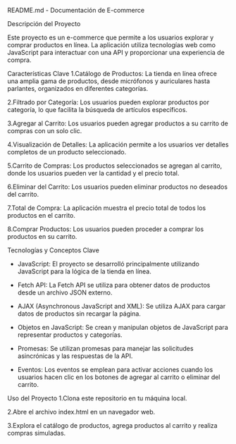 README.md - Documentación de E-commerce



Descripción del Proyecto

Este proyecto es un e-commerce que permite a los usuarios explorar y comprar productos en línea. La aplicación utiliza tecnologías web como JavaScript para interactuar con una API y proporcionar una experiencia de compra.

Características Clave
1.Catálogo de Productos: La tienda en línea ofrece una amplia gama de productos, desde micrófonos y auriculares hasta parlantes, organizados en diferentes categorías.

2.Filtrado por Categoría: Los usuarios pueden explorar productos por categoría, lo que facilita la búsqueda de artículos específicos.

3.Agregar al Carrito: Los usuarios pueden agregar productos a su carrito de compras con un solo clic.

4.Visualización de Detalles: La aplicación permite a los usuarios ver detalles completos de un producto seleccionado.

5.Carrito de Compras: Los productos seleccionados se agregan al carrito, donde los usuarios pueden ver la cantidad y el precio total.

6.Eliminar del Carrito: Los usuarios pueden eliminar productos no deseados del carrito.

7.Total de Compra: La aplicación muestra el precio total de todos los productos en el carrito.

8.Comprar Productos: Los usuarios pueden proceder a comprar los productos en su carrito.



Tecnologías y Conceptos Clave

- JavaScript: El proyecto se desarrolló principalmente utilizando JavaScript para la lógica de la tienda en línea.

- Fetch API: La Fetch API se utiliza para obtener datos de productos desde un archivo JSON externo.

- AJAX (Asynchronous JavaScript and XML): Se utiliza AJAX para cargar datos de productos sin recargar la página.

- Objetos en JavaScript: Se crean y manipulan objetos de JavaScript para representar productos y categorías.

- Promesas: Se utilizan promesas para manejar las solicitudes asincrónicas y las respuestas de la API.

- Eventos: Los eventos se emplean para activar acciones cuando los usuarios hacen clic en los botones de agregar al carrito o eliminar del carrito.


Uso del Proyecto
1.Clona este repositorio en tu máquina local.

2.Abre el archivo index.html en un navegador web.

3.Explora el catálogo de productos, agrega productos al carrito y realiza compras simuladas.